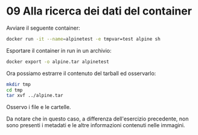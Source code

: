 # 09 Alla ricerca dei dati del container

Avviare il seguente container:

```sh
docker run -it --name=alpinetest -e tmpvar=test alpine sh
```

Esportare il container in run in un archivio:

```sh
docker export -o alpine.tar alpinetest
```

Ora possiamo estrarre il contenuto del tarball ed osservarlo:

```sh
mkdir tmp
cd tmp
tar xvf ../alpine.tar
```

Osservo i file e le cartelle.

Da notare che in questo caso, a differenza dell'esercizio precedente, non sono presenti i metadati e le altre informazioni contenuti nelle immagini.
